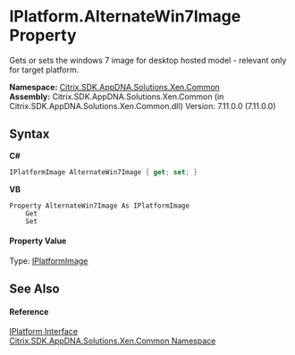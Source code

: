 # IPlatform.AlternateWin7Image Property 
 

Gets or sets the windows 7 image for desktop hosted model - relevant only for target platform.

**Namespace:**&nbsp;[Citrix.SDK.AppDNA.Solutions.Xen.Common](013dc694-c357-448d-ed5a-b5c48a7f6852.md)<br />**Assembly:**&nbsp;Citrix.SDK.AppDNA.Solutions.Xen.Common (in Citrix.SDK.AppDNA.Solutions.Xen.Common.dll) Version: 7.11.0.0 (7.11.0.0)

## Syntax

**C#**
```csharp
IPlatformImage AlternateWin7Image { get; set; }
```

**VB**
```vbnet
Property AlternateWin7Image As IPlatformImage
	Get
	Set
```


#### Property Value
Type: <a href="5dae3e10-f7dc-40de-ba91-7e795fefd25f">IPlatformImage</a>

## See Also


#### Reference
<a href="0548b7f6-2f1d-a208-a41a-45e918dcf900">IPlatform Interface</a><br /><a href="013dc694-c357-448d-ed5a-b5c48a7f6852">Citrix.SDK.AppDNA.Solutions.Xen.Common Namespace</a><br />